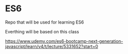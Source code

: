 # ES6
Repo that will be used for learning ES6

Everthing will be based on this class

https://www.udemy.com/es6-bootcamp-next-generation-javascript/learn/v4/t/lecture/5331652?start=0

